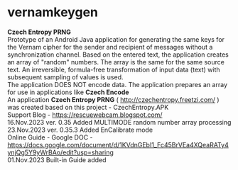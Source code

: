 # vernamkeygen
<b>Czech Entropy PRNG</b><br>
Prototype of an Android Java application for generating the same keys for the Vernam cipher for the sender and recipient of messages without a synchronization channel. Based on the entered text, the application creates an array of "random" numbers. The array is the same for the same source text. An irreversible, formula-free transformation of input data (text) with subsequent sampling of values is used.<br>
The application DOES NOT encode data. The application prepares an array for use in applications like <b>Czech Encode</b><br>
An application <b>Czech Entropy PRNG</b> ( http://czechentropy.freetzi.com/ ) was created based on this project - CzechEntropy.APK<br>
Support Blog -  https://rescuewebcam.blogspot.com/ <br>
16.Nov.2023 ver. 0.35 Added MULTIMODE random number array processing<br>
23.Nov.2023 ver. 0.35.3 Added EnCalibrate mode<br>
            Online Guide - Google DOC - https://docs.google.com/document/d/1KVdnGEbI1_Fc45BrVEa4XQeaRATy4ynjQg5Y9yWrBAo/edit?usp=sharing <br>
01.Nov.2023 Built-in Guide added<br>
